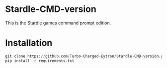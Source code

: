 # Stardle-CMD-version
This is the Stardle games command prompt edition.

# Installation
```python
git clone https://github.com/Turbo-Charged-Eytron/Stardle-CMD-version.git
pip install -r requirements.txt
```
